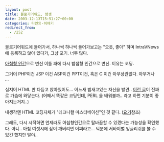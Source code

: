 ```yaml
---
layout: post
title: 블로기어워드, 밤샘
date: 2003-12-13T15:51:27+00:00
categories: 타인의-이야기
redirect_from:
  - /252
---
```


블로기어워드에 들어가서, 하나씩 하나씩 들어가보고는 "오옷, 좋아" 하며 IntraVNews에 등록하고 앉아 있다가, 그냥 포기. 너무 많다.

<a href="/393" target=aa>아침형 인간</a>으로 변신 이틀 째에 다시 밤샘형 인간으로 변신. 이유는 코딩.

그거이 PHP이건 JSP 이건 ASP이건 PPT이건, 혹은 C 이건 아무상관없다. 아무거나 ...

심지어 HTML 만 다듬고 앉아있어도... 어느새 밤새고있는 자신을 발견.. <a href="http://www.redwolf.pe.kr/myweblog/archives/000274.html" target=bb>이런 글</a>이 진짜로 가슴에 와닿는다. (어째서 똑같은 코딩인데, PERL 을 배워볼까.. 라고 하면 기분이 좋아지는거지..)

내생각엔 HTML 코딩자체가 "테크니컬 마스터베이션"인 것 같다. (<a href="http://www.docuverse.com/blog/donpark/2003/07/31.html#a773" target=bb>요기</a>참조)

그래도, 다시 시작하면 언제라도 아침형인간으로 탈바꿈할 수 있겠다는 가능성을 확인했다. 아니.. 아침 여섯시에 잠이 깨버리면 어쩌라고... 덕분에 서바이벌 잉글리쉬를 볼 수 있긴 했지만 말야..

